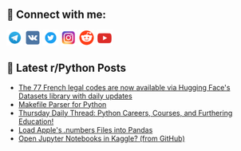 ## 🔎 Connect with me:
[<img src="https://github.com/bullbesh/bullbesh/blob/main/images/Telegram.png" width="32" height="32" />](https://t.me/bullbesh)
[<img src="https://github.com/bullbesh/bullbesh/blob/main/images/VK.png" width="32" height="32" />](https://vk.com/bullbesh)
[<img src="https://github.com/bullbesh/bullbesh/blob/main/images/Twitter.png" width="32" height="32" />](https://twitter.com/bullbesh1)
[<img src="https://github.com/bullbesh/bullbesh/blob/main/images/Instagram.png" width="32" height="32" />](https://www.instagram.com/bullbesh)
[<img src="https://github.com/bullbesh/bullbesh/blob/main/images/Reddit.png" width="32" height="32" />](https://www.reddit.com/user/bullbesh)
[<img src="https://github.com/bullbesh/bullbesh/blob/main/images/YouTube.png" width="32" height="32" />](https://www.youtube.com/channel/UCtfjRs6uzgq5mfm8S06WTcg)

## 📕 Latest r/Python Posts
<!-- BLOG-POST-LIST:START -->
- [The 77 French legal codes are now available via Hugging Face&#39;s Datasets library with daily updates](https://www.reddit.com/r/Python/comments/1bppqlx/the_77_french_legal_codes_are_now_available_via/)
- [Makefile Parser for Python](https://www.reddit.com/r/Python/comments/1bpkn75/makefile_parser_for_python/)
- [Thursday Daily Thread: Python Careers, Courses, and Furthering Education!](https://www.reddit.com/r/Python/comments/1bph9qb/thursday_daily_thread_python_careers_courses_and/)
- [Load Apple&#39;s .numbers Files into Pandas](https://www.reddit.com/r/Python/comments/1bpdzfp/load_apples_numbers_files_into_pandas/)
- [Open Jupyter Notebooks in Kaggle? &lpar;from GitHub&rpar;](https://www.reddit.com/r/Python/comments/1bp3t4j/open_jupyter_notebooks_in_kaggle_from_github/)
<!-- BLOG-POST-LIST:END -->
